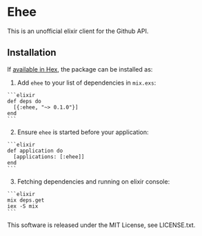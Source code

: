 # Ehee
This is an unofficial elixir client for the Github API. 


## Installation

If [available in Hex](https://hex.pm/docs/publish), the package can be installed as:

  1. Add `ehee` to your list of dependencies in `mix.exs`:

    ```elixir
    def deps do
      [{:ehee, "~> 0.1.0"}]
    end
    ```

  2. Ensure `ehee` is started before your application:

    ```elixir
    def application do
      [applications: [:ehee]]
    end
    ```

  3. Fetching dependencies and running on elixir console:

    ```elixir
    mix deps.get
    iex -S mix
    ```

This software is released under the MIT License, see LICENSE.txt.